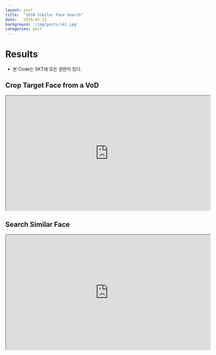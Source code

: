 ```yaml
---
layout: post
title:  "2018 Similar Face Search"
date:   2018-02-13
background: '/img/posts/skt.jpg'
categories: post
---
```


Results
================================

- 본 Code는 SKT에 모든 권한이 있다.

Crop Target Face from a VoD
------------------------

<iframe src="https://lh3.googleusercontent.com/DyYNVwoN1GJ4cBcBDtEHGlrO3aYCcX2oGbXudkBB97685MnQChjyMCJ6tP7EgoHW6nCWMKRjJLsQ9J_fq2Lfvfm5hjowJGK9Y6jFlfOgrhK8XlMPCD3Nqh4px1-P6K3zEKc4iy896dsdW1K_g6ll9Ky6hjLEE499ACNn49LyEWXQIDGKz9i4ysYB-rou3_fFyK3LxOEAOEWy-tPGi6vUyRtN6TVh-4yuHu09EsxvApU40z-6dUSfjRnjSRXCDOHJYtfjv1y9kKgbub88gy82nyAN0QZun72VkMQkntPLKmCaqEpmhMucRglNSzHXRbFI3UJmJyh0Sytm2Sgh8tYxuyCiX0UpGBR6pbPeRiYeaD601Lx_O7eAHkc35YnuZzR33IdhImlvsk52Q4D9lWz9alaAMXcbTzWVJ5FQWuwZT8RTAS8h7WHhLpEDHYz2ClftdTMxtU7LEAYANNd70ACFvh6VR5qjrVX81dg0Yaqd2iSyaikgG7-iqPH6IcWGIlooi2KGyCHJ4Rn1TNkfb329JkWFwjTRKbmHdH97zNxmszmBhM0pud8HRdS4XcD6FsSFNlTxvp-ouqXz5yWNP8UQh2QAyrjvHZ9O0VzXDp8aseSFcF0AJYk9-pNQmSsosgoG=m18" width="640" height="360"></span></iframe>


Search Similar Face
------------------------

<iframe src="https://lh3.googleusercontent.com/WZJ6YzojTWKEOGEk5O0JW0cJHNpDYhZ1NH6WcN4VIXNY9fyliz6tb_mz4ImdPWsvwIhL9gsTSVtuGfFWu4HIWZ1s9U5frBcKfFqowtcOhYePlTnse0sR_kqbhjoUTULsZ0KX7geGvay0NDVrC62DMjrWMjfnWowKfjZxNyGhHlHDIS4-E-LZ5SnLwGwvrfhFiXhCNwh2ZDvQ5ZdJ2zd5W6WQBklvCzlw4MK5GP4TbBtUbe3bXY_h-IOTOhyp6S5b1RsAjobtGP8ehJ81NFzfKqrDnA4_lyCeiVfMLvhg4U2LoDZorMLBDTB3OqPM3HpHJe0eiOTklCnIqndu0nAFWBEs7QJub8B_dt33Jsta9NTkCBBgGD-7ocQgSfIOtSoxGHEMSTgJw5qXTlR6HeKFHC8e7jXHy-Zfb7n5VK26A2wlOTEi2lh7v7bDKWjVVPc0hwcB2dE3lOv7aZ0VgsP2-hYTEwcvpLdq_KTCzi_o6H3XpsdHoKZQAPJ1gd6eeMHqT3FvBAKw1AUNjhzISRAJwCsQhHtm_J8ROuvN9GK_18Hsy1RqCIBIJTvDCfOvqw7GUFxBwhnsiCrZjvsRg2prlpvWblxKFWhvhhniNRC6CehohQT24tyxQgvnc4Jsma8E=m18" width="640" height="360"></span></iframe>